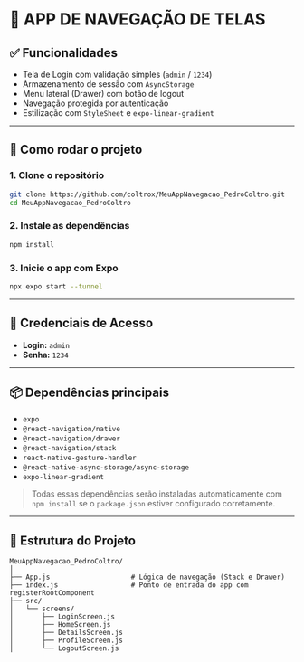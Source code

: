 # 📱 APP DE NAVEGAÇÃO DE TELAS

## ✅ Funcionalidades

* Tela de Login com validação simples (`admin` / `1234`)
* Armazenamento de sessão com `AsyncStorage`
* Menu lateral (Drawer) com botão de logout
* Navegação protegida por autenticação
* Estilização com `StyleSheet` e `expo-linear-gradient`

---

## 🚀 Como rodar o projeto

### 1. Clone o repositório

```bash
git clone https://github.com/coltrox/MeuAppNavegacao_PedroColtro.git
cd MeuAppNavegacao_PedroColtro
```

### 2. Instale as dependências

```bash
npm install
```

### 3. Inicie o app com Expo

```bash
npx expo start --tunnel
```

---

## 🔐 Credenciais de Acesso

* **Login:** `admin`
* **Senha:** `1234`

---

## 📦 Dependências principais

* `expo`
* `@react-navigation/native`
* `@react-navigation/drawer`
* `@react-navigation/stack`
* `react-native-gesture-handler`
* `@react-native-async-storage/async-storage`
* `expo-linear-gradient`

> Todas essas dependências serão instaladas automaticamente com `npm install` se o `package.json` estiver configurado corretamente.

---

## 📁 Estrutura do Projeto

```
MeuAppNavegacao_PedroColtro/
│
├── App.js                    # Lógica de navegação (Stack e Drawer)
├── index.js                  # Ponto de entrada do app com registerRootComponent
├── src/
│   └── screens/
│       ├── LoginScreen.js
│       ├── HomeScreen.js
│       ├── DetailsScreen.js
│       ├── ProfileScreen.js
│       └── LogoutScreen.js
```

